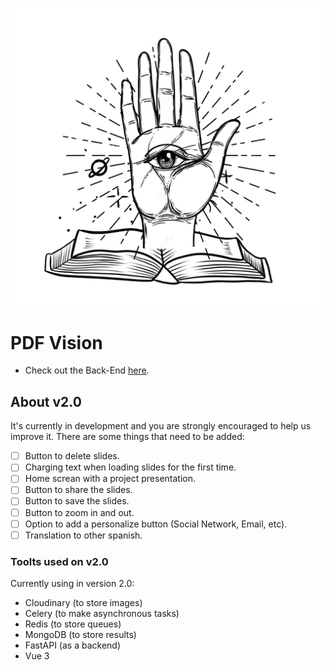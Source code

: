 ![PDFVision](public/icon-2.png)

# PDF Vision
- Check out the Back-End [here](https://github.com/Rooyca/PDF-Vision-BE).
## About v2.0

It's currently in development and you are strongly encouraged to help us improve it. There are some things that need to be added:

- [ ] Button to delete slides.
- [ ] Charging text when loading slides for the first time.
- [ ] Home screan with a project presentation.
- [ ] Button to share the slides.
- [ ] Button to save the slides.
- [ ] Button to zoom in and out.
- [ ] Option to add a personalize button (Social Network, Email, etc).
- [ ] Translation to other spanish.

### Toolts used on v2.0

Currently using in version 2.0:

- Cloudinary (to store images)
- Celery (to make asynchronous tasks)
- Redis (to store queues)
- MongoDB (to store results)
- FastAPI (as a backend)
- Vue 3

